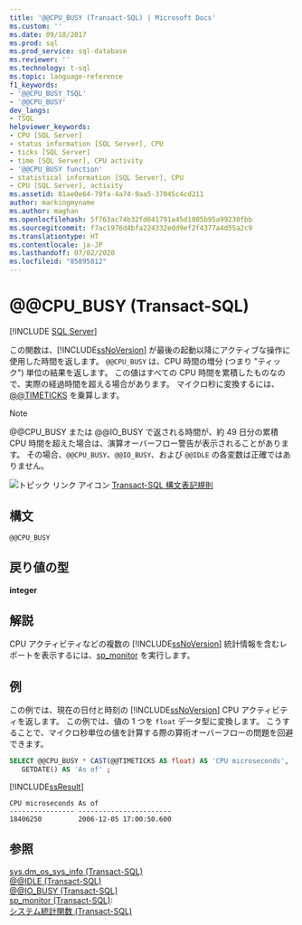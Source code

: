 ```yaml
---
title: '@@CPU_BUSY (Transact-SQL) | Microsoft Docs'
ms.custom: ''
ms.date: 09/18/2017
ms.prod: sql
ms.prod_service: sql-database
ms.reviewer: ''
ms.technology: t-sql
ms.topic: language-reference
f1_keywords:
- '@@CPU_BUSY_TSQL'
- '@@CPU_BUSY'
dev_langs:
- TSQL
helpviewer_keywords:
- CPU [SQL Server]
- status information [SQL Server], CPU
- ticks [SQL Server]
- time [SQL Server], CPU activity
- '@@CPU_BUSY function'
- statistical information [SQL Server], CPU
- CPU [SQL Server], activity
ms.assetid: 81ae0e64-79fa-4a74-9aa5-37045c4cd211
author: markingmyname
ms.author: maghan
ms.openlocfilehash: 5f763ac74b32fd641791a45d1805b95a99230fbb
ms.sourcegitcommit: f7ac1976d4bfa224332edd9ef2f4377a4d55a2c9
ms.translationtype: HT
ms.contentlocale: ja-JP
ms.lasthandoff: 07/02/2020
ms.locfileid: "85895812"
---
```

# <a name="x40x40cpu_busy-transact-sql"></a>&#x40;&#x40;CPU_BUSY (Transact-SQL)
[!INCLUDE [SQL Server](../../includes/applies-to-version/sqlserver.md)]

この関数は、[!INCLUDE[ssNoVersion](../../includes/ssnoversion-md.md)] が最後の起動以降にアクティブな操作に使用した時間を返します。 `@@CPU_BUSY` は、CPU 時間の増分 (つまり "ティック") 単位の結果を返します。 この値はすべての CPU 時間を累積したものなので、実際の経過時間を超える場合があります。 マイクロ秒に変換するには、[@@TIMETICKS](./timeticks-transact-sql.md) を乗算します。
  
> [!NOTE]  
>  @@CPU_BUSY または @@IO_BUSY で返される時間が、約 49 日分の累積 CPU 時間を超えた場合は、演算オーバーフロー警告が表示されることがあります。 その場合、`@@CPU_BUSY`、`@@IO_BUSY`、および `@@IDLE` の各変数は正確ではありません。  
  
![トピック リンク アイコン](../../database-engine/configure-windows/media/topic-link.gif "トピック リンク アイコン") [Transact-SQL 構文表記規則](../../t-sql/language-elements/transact-sql-syntax-conventions-transact-sql.md)
  
## <a name="syntax"></a>構文  
  
```
@@CPU_BUSY  
```  
  
## <a name="return-types"></a>戻り値の型
**integer**
  
## <a name="remarks"></a>解説  
CPU アクティビティなどの複数の [!INCLUDE[ssNoVersion](../../includes/ssnoversion-md.md)] 統計情報を含むレポートを表示するには、[sp_monitor](../../relational-databases/system-stored-procedures/sp-monitor-transact-sql.md) を実行します。
  
## <a name="examples"></a>例  
この例では、現在の日付と時刻の [!INCLUDE[ssNoVersion](../../includes/ssnoversion-md.md)] CPU アクティビティを返します。 この例では、値の 1 つを `float` データ型に変換します。 こうすることで、マイクロ秒単位の値を計算する際の算術オーバーフローの問題を回避できます。
  
```sql
SELECT @@CPU_BUSY * CAST(@@TIMETICKS AS float) AS 'CPU microseconds',   
   GETDATE() AS 'As of' ;  
```  
  
[!INCLUDE[ssResult](../../includes/ssresult-md.md)]
  
```
CPU microseconds As of
---------------- -----------------------
18406250         2006-12-05 17:00:50.600
```
  
## <a name="see-also"></a>参照
[sys.dm_os_sys_info &#40;Transact-SQL&#41;](../../relational-databases/system-dynamic-management-views/sys-dm-os-sys-info-transact-sql.md)  
[@@IDLE &#40;Transact-SQL&#41;](../../t-sql/functions/idle-transact-sql.md)  
[@@IO_BUSY &#40;Transact-SQL&#41;](../../t-sql/functions/io-busy-transact-sql.md)  
[sp_monitor &#40;Transact-SQL&#41;](../../relational-databases/system-stored-procedures/sp-monitor-transact-sql.md):  
[システム統計関数 &#40;Transact-SQL&#41;](../../t-sql/functions/system-statistical-functions-transact-sql.md)
  
  
